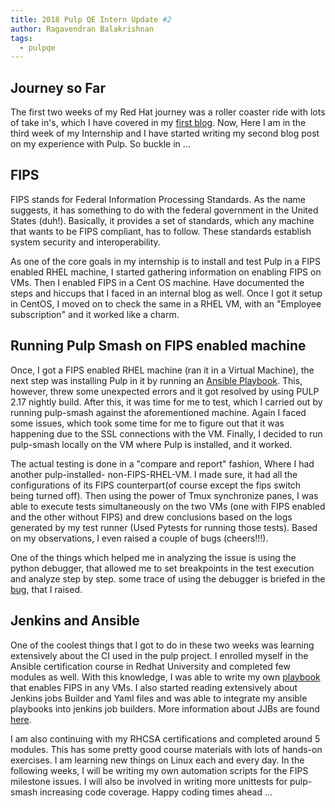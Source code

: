 ```yaml
---
title: 2018 Pulp QE Intern Update #2
author: Ragavendran Balakrishnan
tags:
  - pulpqe
---
```


## Journey so Far

The first two weeks of my Red Hat journey was a roller coaster ride with lots of take in's, which I
have covered in my [first blog](https://pulpproject.org/2018/06/08/pulp_qe_intern_update/). Now,
Here I am in the third week of my Internship and I have started writing my second blog post  on my
experience with Pulp. So buckle in ...

## FIPS

FIPS stands for Federal Information Processing Standards. As the name suggests, it has something to
do with the federal government in the United States (duh!). Basically, it provides a set of standards,
which any machine that wants to be FIPS compliant, has to follow. These standards establish system
security and interoperability.

As one of the core goals in my internship is to install and test Pulp in a FIPS enabled RHEL
machine, I started gathering information on enabling FIPS on VMs. Then I enabled FIPS in a Cent OS
machine. Have documented the steps and hiccups that I faced in an internal blog as well. Once I got
it setup in CentOS, I moved on to check the same in a RHEL VM, with an "Employee subscription" and
it worked like a charm.

## Running Pulp Smash on FIPS enabled machine

Once, I got a FIPS enabled RHEL machine (ran it in a Virtual Machine), the next step was installing
Pulp in it by running an [Ansible Playbook](https://github.com/pulp/pulp-ci). This, however, threw
some unexpected errors and it got resolved by using PULP 2.17 nightly build. After this, it was time
for me to test, which I carried out by running pulp-smash against the aforementioned machine. Again
I faced some issues, which took some time for me to figure out that it was happening due to the SSL
connections with the VM. Finally, I decided to run pulp-smash locally on the VM where Pulp is
installed, and it worked.

The actual testing is done in a "compare and report" fashion, Where I had another pulp-installed-
non-FIPS-RHEL-VM. I made sure, it had all the configurations of its FIPS counterpart(of course
except the fips switch being turned off). Then using the power of Tmux synchronize panes, I was able
to execute tests simultaneously on the two VMs (one with FIPS enabled and the other without FIPS)
and drew conclusions based on the logs generated by my test runner (Used Pytests for running those
tests). Based on my observations, I even raised a couple of bugs (cheers!!!).

One of the things which helped me in analyzing the issue is using the python debugger, that allowed
me to set breakpoints in the test execution and analyze step by step. some trace of using the
debugger is briefed in the [bug](https://pulp.plan.io/issues/3769), that I raised.

##  Jenkins and Ansible

One of the coolest things that I got to do in these two weeks was learning extensively about the CI
used in the pulp project. I enrolled myself in the Ansible certification course in Redhat University
and completed few modules as well. With this knowledge, I was able to write my own
[playbook](https://github.com/ragabala/pulp-ci/tree/fips_installer) that enables FIPS in any VMs. I
also started reading extensively about Jenkins jobs Builder and Yaml files and was able to integrate
my ansible playbooks into jenkins job builders. More information about JJBs are found
[here](https://github.com/pulp/pulp-ci/tree/master/ci/jjb).

I am also continuing with my RHCSA certifications and completed around 5 modules. This has some
pretty good course materials with lots of hands-on exercises. I am learning new things on Linux
each and every day. In the following weeks, I will be writing my own automation scripts for the FIPS
milestone issues. I will also be involved in writing more unittests for pulp-smash increasing code
coverage. Happy coding times ahead ...

